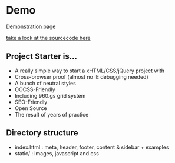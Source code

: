 # Demo

[Demonstration page](http://www.lunaweb.fr/labs/project_starter/www/)

[take a look at the sourcecode here](http://github.com/Kaelig/Project-Starter/blob/master/www/index.html)

## Project Starter is...

* A really simple way to start a xHTML/CSS/jQuery project with
* Cross-browser proof (almost no IE debugging needed)
* A bunch of neutral styles
* OOCSS-Friendly
* Including 960.gs grid system
* SEO-Friendly
* Open Source
* The result of years of practice

## Directory structure 

* index.html : meta, header, footer, content & sidebar + examples
* static/ : images, javascript and css